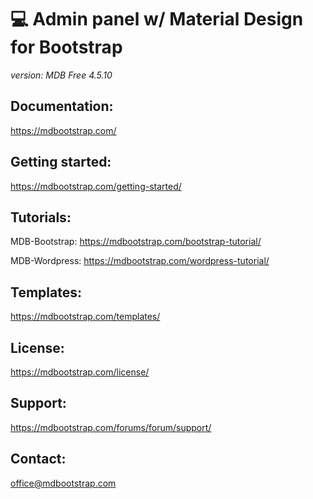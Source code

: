 # :computer: Admin panel w/ Material Design for Bootstrap 

*version: MDB Free 4.5.10*

## Documentation:
https://mdbootstrap.com/

## Getting started:
https://mdbootstrap.com/getting-started/

## Tutorials:
MDB-Bootstrap: https://mdbootstrap.com/bootstrap-tutorial/

MDB-Wordpress: https://mdbootstrap.com/wordpress-tutorial/

## Templates:
https://mdbootstrap.com/templates/

## License:
https://mdbootstrap.com/license/

## Support:
https://mdbootstrap.com/forums/forum/support/

## Contact:
office@mdbootstrap.com
